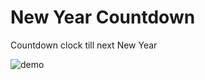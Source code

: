 # New Year Countdown

Countdown clock till next New Year

![demo](https://github.com/charlisung/newyear-countdown/blob/main/Kapture%202021-09-02%20at%2018.39.34.gif)
